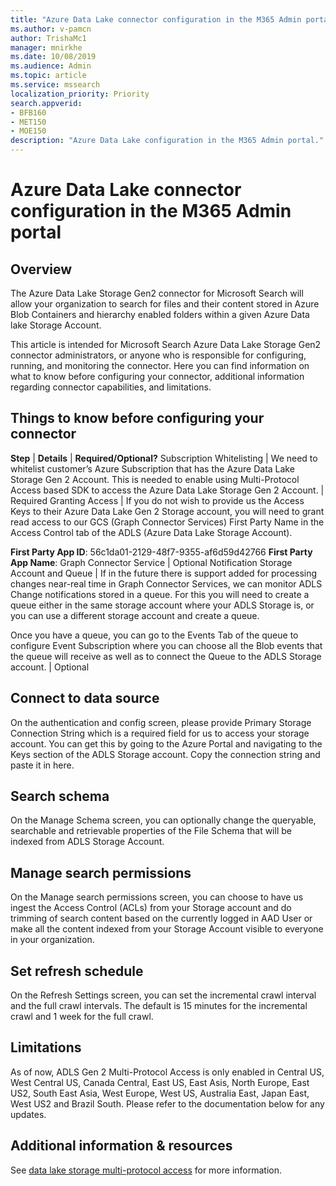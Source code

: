 ```yaml
---
title: "Azure Data Lake connector configuration in the M365 Admin portal"
ms.author: v-pamcn
author: TrishaMc1
manager: mnirkhe
ms.date: 10/08/2019
ms.audience: Admin
ms.topic: article
ms.service: mssearch
localization_priority: Priority
search.appverid:
- BFB160
- MET150
- MOE150
description: "Azure Data Lake configuration in the M365 Admin portal."
---
```


# Azure Data Lake connector configuration in the M365 Admin portal

## Overview

The Azure Data Lake Storage Gen2 connector for Microsoft Search will allow your organization to search for files and their content stored in Azure Blob Containers and hierarchy enabled folders within a given Azure Data lake Storage Account. 

This article is intended for Microsoft Search Azure Data Lake Storage Gen2 connector administrators, or anyone who is responsible for configuring, running, and monitoring the connector. Here you can find information on what to know before configuring your connector, additional information regarding connector capabilities, and limitations.

## Things to know before configuring your connector

**Step** | **Details** | **Required/Optional?** 
Subscription Whitelisting | We need to whitelist customer’s Azure Subscription that has the Azure Data Lake Storage Gen 2 Account. This is needed to enable using Multi-Protocol Access based SDK to access the Azure Data Lake Storage Gen 2 Account. | Required
Granting Access | If you do not wish to provide us the Access Keys to their Azure Data Lake Gen 2 Storage account, you will need to grant read access to our GCS (Graph Connector Services) First Party Name in the Access Control tab of the ADLS (Azure Data Lake Storage Account).

**First Party App ID**: 56c1da01-2129-48f7-9355-af6d59d42766
**First Party App Name**: Graph Connector Service | Optional
Notification Storage Account and Queue | If in the future there is support added for processing changes near-real time in Graph Connector Services, we can monitor ADLS Change notifications stored in a queue. For this you will need to create a queue either in the same storage account where your ADLS Storage is, or you can use a different storage account and create a queue.

Once you have a queue, you can go to the Events Tab of the queue to configure Event Subscription where you can choose all the Blob events that the queue will receive as well as to connect the Queue to the ADLS Storage account. | Optional

## Connect to data source
On the authentication and config screen, please provide Primary Storage Connection String which is a required field for us to access your storage account. You can get this by going to the Azure Portal and navigating to the Keys section of the ADLS Storage account. Copy the connection string and paste it in here.

[](ADLS-connect2data.png)

## Search schema
On the Manage Schema screen, you can optionally change the queryable, searchable and retrievable properties of the File Schema that will be indexed from ADLS Storage Account.

[](ADLS-schema.png)

## Manage search permissions
On the Manage search permissions screen, you can choose to have us ingest the Access Control (ACLs) from your Storage account and do trimming of search content based on the currently logged in AAD User or make all the content indexed from your Storage Account visible to everyone in your organization.

[](ADLS-ACLs.png)

## Set refresh schedule 
On the Refresh Settings screen, you can set the incremental crawl interval and the full crawl intervals. The default is 15 minutes for the incremental crawl and 1 week for the full crawl. 

[](ADLS-refresh.png)

## Limitations
As of now, ADLS Gen 2 Multi-Protocol Access is only enabled in Central US, West Central US, Canada Central, East US, East Asis, North Europe, East US2, South East Asia, West Europe, West US, Australia East, Japan East, West US2 and Brazil South. Please refer to the documentation below for any updates.

## Additional information & resources
See [data lake storage multi-protocol access](https://docs.microsoft.com/en-us/azure/storage/blobs/data-lake-storage-multi-protocol-access) for more information.



